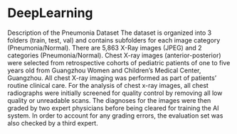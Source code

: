 # DeepLearning 

Description of the Pneumonia Dataset
The dataset is organized into 3 folders (train, test, val) and contains subfolders for each image category (Pneumonia/Normal).
There are 5,863 X-Ray images (JPEG) and 2 categories (Pneumonia/Normal). Chest X-ray images (anterior-posterior) were selected
from retrospective cohorts of pediatric patients of one to five years old from Guangzhou Women and Children’s Medical Center,
Guangzhou. All chest X-ray imaging was performed as part of patients’ routine clinical care. For the analysis of chest x-ray images,
all chest radiographs were initially screened for quality control by removing all low quality or unreadable scans.
The diagnoses for the images were then graded by two expert physicians before being cleared for training the AI system. In order
to account for any grading errors, the evaluation set was also checked by a third expert.
